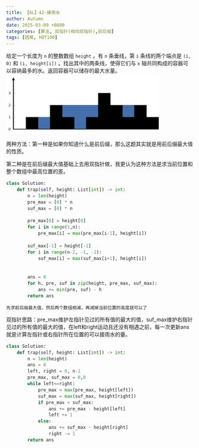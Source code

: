 ```yaml
---
title: 【AL】42-接雨水
author: Autumn
date: 2025-03-09 +0800
categories: [算法, 双指针(相向双指针),前后缀]
tags: [困难, HOT100]
---
```


给定一个长度为 `n` 的整数数组 `height` 。有 `n` 条垂线，第 `i` 条线的两个端点是 `(i, 0)` 和 `(i, height[i])` 。找出其中的两条线，使得它们与 `x` 轴共同构成的容器可以容纳最多的水。返回容器可以储存的最大水量。
![](/pic/Pasted-image-20240829150226.png)

两种方法：第一种是如果你知道什么是前后缀，那么这题其实就是用前后缀最大值的性质。

第二种是在前后缀最大值基础上去用双指针做，我更认为这种方法是求当前位置和整个数组中最高位置的差。

```Python 
class Solution:
    def trap(self, height: List[int]) -> int:
        n = len(height)
        pre_max = [0] * n
        suf_max = [0] * n

        pre_max[0] = height[0]
        for i in range(1,n):
            pre_max[i] = max(pre_max[i-1], height[i])

        suf_max[-1] = height[-1]
        for i in range(n-2, -1, -1):
            suf_max[i] = max(suf_max[i+1], height[i])
        

        ans = 0
        for h, pre, suf in zip(height, pre_max, suf_max):
            ans += min(pre, suf) - h
        return ans 
```

	先求前后缀最大值，然后两个数组相减，再减掉当前位置的高度就可以了


双指针思路：pre_max维护左指针见过的所有值的最大的值，suf_max维护右指针见过的所有值的最大的值，在left和right运动且还没有相遇之前，每一次更新ans就是计算左指针或右指针所在位置的可以接雨水的量。
```Python
class Solution:
    def trap(self, height: List[int]) -> int:
        n = len(height)
        ans = 0
        left, right = 0, n-1
        pre_max, suf_max = 0,0
        while left<=right: 
            pre_max = max(pre_max, height[left])
            suf_max = max(suf_max, height[right])
            if pre_max < suf_max: 
                ans += pre_max - height[left]
                left += 1
            else:
                ans += suf_max - height[right]
                right -= 1
        return ans 
```
